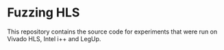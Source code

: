 # Fuzzing HLS

This repository contains the source code for experiments that were run on Vivado HLS, Intel i++ and LegUp.
